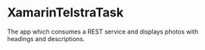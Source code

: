 # XamarinTelstraTask
The app which consumes a REST service and displays photos with headings and descriptions.
